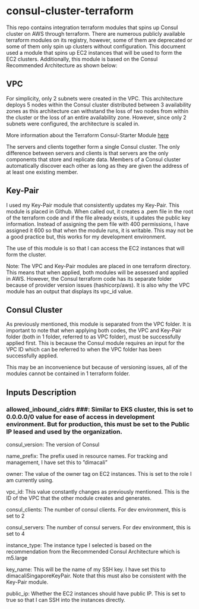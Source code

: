 # consul-cluster-terraform
This repo contains integration terraform modules that spins up Consul cluster on AWS through terraform.
There are numerous publicly available terraform modules on its registry, however, some of them are deprecated or some of them only spin up clusters without configuration. This document used a module that spins up EC2 instances that will be used to form the EC2 clusters. Additionally, this module is based on the Consul Recommended Architecture as shown below:

## VPC ##

For simplicity, only 2 subnets were created in the VPC.
This architecture deploys 5 nodes within the Consul cluster distributed between 3 availability zones as this architecture can withstand the loss of two nodes from within the cluster or the loss of an entire availability zone. However, since only 2 subnets were configured, the architecture is scaled in.

More information about the Terraform Consul-Starter Module [here](https://registry.terraform.io/modules/hashicorp/consul-starter/aws/latest "Google's Homepage")

The servers and clients together form a single Consul cluster. The only difference between servers and clients is that servers are the only components that store and replicate data. Members of a Consul cluster automatically discover each other as long as they are given the address of at least one existing member.

## Key-Pair ##

I used my Key-Pair module that consistently updates my Key-Pair. This module is placed in Github. When called out, it creates a .pem file in the root of the terraform code and if the file already exists, it updates the public key information. Instead of assigning the pem file with 400 permissions, I have assigned it 600 so that when the module runs, it is writable. This may not be a good practice but, this works for my development environment.

The use of this module is so that I can access the EC2 instances that will form the cluster. 

Note: The VPC and Key-Pair modules are placed in one terraform directory. This means that when applied, both modules will be assessed and applied in AWS. However, the Consul terraform code has its separate folder because of provider version issues (hashicorp/aws). It is also why the VPC module has an output that displays its vpc_id value.

## Consul Cluster ##

As previously mentioned, this module is separated from the VPC folder. It is important to note that when applying both codes, the VPC and Key-Pair folder (both in 1 folder, referred to as VPC folder), must be successfully applied first. This is because the Consul module requires an input for the VPC ID which can be referred to when the VPC folder has been successfully applied. 

This may be an inconvenience but because of versioning issues, all of the modules cannot be contained in 1 terraform folder.

## Inputs Description ##

### allowed_inbound_cidrs ###:	Similar to EKS cluster, this is set to 0.0.0.0/0 value for ease of access in development environment. But for production, this must be set to the Public IP leased and used by the organization. 

consul_version:		The version of Consul 

name_prefix:		The prefix used in resource names. For tracking and management, I have set this to ”dimacali” 

owner:			The value of the owner tag on EC2 instances. This is set to the role I am currently using. 

vpc_id:			This value constantly changes as previously mentioned. This is the ID of the VPC that the other module creates and generates. 

consul_clients:		The number of consul clients. For dev environment, this is set to 2 

consul_servers:		The number of consul servers. For dev environment, this is set to 4 

instance_type:		The instance type I selected is based on the recommendation from the Recommended Consul Architecture which is m5.large 

key_name:			This will be the name of my SSH key. I have set this to dimacaliSingaporeKeyPair. Note that this must also be consistent with the Key-Pair module. 

public_ip:			Whether the EC2 instances should have public IP. This is set to true so that I can SSH into the instances directly. 